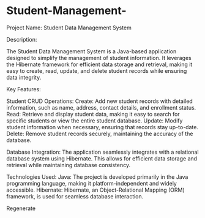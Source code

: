 # Student-Management-
Project Name: Student Data Management System

Description:

The Student Data Management System is a Java-based application designed to simplify the management of student information. It leverages the Hibernate framework for efficient data storage and retrieval, making it easy to create, read, update, and delete student records while ensuring data integrity.

Key Features:

Student CRUD Operations:
Create: Add new student records with detailed information, such as name, address, contact details, and enrollment status.
Read: Retrieve and display student data, making it easy to search for specific students or view the entire student database.
Update: Modify student information when necessary, ensuring that records stay up-to-date.
Delete: Remove student records securely, maintaining the accuracy of the database.

Database Integration:
The application seamlessly integrates with a relational database system using Hibernate. This allows for efficient data storage and retrieval while maintaining database consistency.

Technologies Used:
Java: The project is developed primarily in the Java programming language, making it platform-independent and widely accessible.
Hibernate: Hibernate, an Object-Relational Mapping (ORM) framework, is used for seamless database interaction.






Regenerate

